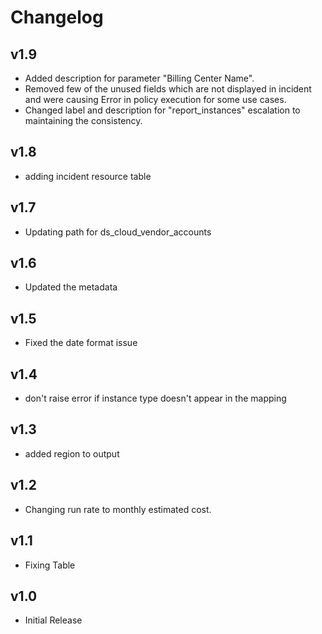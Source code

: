 # Changelog

## v1.9

- Added description for parameter "Billing Center Name".
- Removed few of the unused fields which are not displayed in incident and were causing Error in policy execution for some use cases.
- Changed label and description for "report_instances" escalation to maintaining the consistency.

## v1.8

- adding incident resource table

## v1.7

- Updating path for ds_cloud_vendor_accounts

## v1.6

- Updated the metadata

## v1.5

- Fixed the date format issue

## v1.4

- don't raise error if instance type doesn't appear in the mapping

## v1.3

- added region to output

## v1.2

- Changing run rate to monthly estimated cost.

## v1.1

- Fixing Table

## v1.0

- Initial Release
